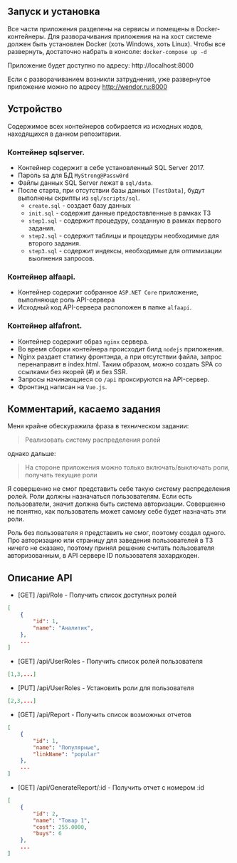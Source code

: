 ## Запуск и установка
Все части приложения разделены на сервисы и помещены в Docker-контейнеры. Для разворачивания приложения на на хост системе должен быть установлен Docker (хоть Windows, хоть Linux). Чтобы все развернуть, достаточно набрать в консоле: ```docker-compose up -d```

Приложение будет доступно по адресу: http://localhost:8000

Если с разворачиванием возникли затруднения, уже развернутое приложение можно по адресу http://wendor.ru:8000

## Устройство
Содержимое всех контейнеров собирается из исходных кодов, находящихся в данном репозитарии.

### Контейнер sqlserver.
* Контейнер содержит в себе установленный SQL Server 2017.
* Пароль sa для БД ```MyStrong@Passw0rd```
* Файлы данных SQL Server лежат в ```sql/data```.
* После старта, при отсутствии базы данных ```[TestData]```, будут выполнены скрипты из ```sql/scripts/sql```.
  * ```create.sql``` - создает базу данных
  * ```init.sql``` - содержит данные предоставленные в рамках ТЗ
  * ```step1.sql``` - содержит процедуру, созданную в рамках первого задания.
  * ```step2.sql``` - содержит таблицы и процедуры необходимые для второго задания.
  * ```step3.sql``` - содержит индексы, необходимые для оптимизации выолнения запросов.

### Контейнер alfaapi.
* Контейнер содержит собранное ```ASP.NET Core``` приложение, выполняюще роль API-сервера
* Исходный код API-сервера расположен в папке ```alfaapi```.

### Контейнер alfafront.
* Контейнер содержит образ ```nginx``` сервера.
* Во время сборки контейнера происходит билд ```nodejs``` приложения.
* Nginx раздает статику фронтэнда, а при отсутствии файла, запрос перенаправит в index.html. Таким образом, можно создать SPA со ссылками без якорей (#) и без SSR.
* Запросы начинающиеся со ```/api``` проксируются на API-сервер.
* Фронтэнд написан на ```Vue.js```.

## Комментарий, касаемо задания
Меня крайне обескуражила фраза в техническом задании:
> Реализовать систему распределения ролей

однако дальше:
> На стороне приложения можно только включать/выключать роли, получать текущие роли


Я совершенно не смог представить себе такую систему распределения ролей. Роли должны назначаться пользователям. Если есть пользователи, значит должна быть система авторизации. Совершенно не понятно, как пользователь может самому себе будет назначать эти роли.

Роль без пользователя я представить не смог, поэтому создал одного. Про авторизацию или страницу для заведения пользователей в ТЗ ничего не сказано, поэтому принял решение считать пользователя авторизованным, в API сервере ID пользователя захардкоден.


## Описание API
* [GET] /api/Role - Получить список доступных ролей
```json
[
	{
		"id": 1,
		"name": "Аналитик",
	},
	...
]
```

* [GET] /api/UserRoles - Получить список ролей пользователя
```json
[1,3,...]
```

* [PUT] /api/UserRoles - Установить роли для пользователя
```json
[2,3,...]
```

* [GET] /api/Report - Получить список возможных отчетов
```json
[
	{
		"id": 1,
		"name": "Популярные",
		"linkName": "popular"
	},
	...
]
```

* [GET] /api/GenerateReport/:id - Получить отчет с номером :id
```json
[
	{
		"id": 2,
		"name": "Товар 1",
		"cost": 255.0000,
		"buys": 6
	},
	...
]
```